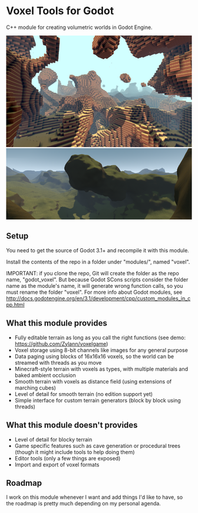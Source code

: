 Voxel Tools for Godot
=========================

C++ module for creating volumetric worlds in Godot Engine.

![Blocky example screenshot](screenshots/2016_05_04_0319_w800.png)
![Smooth example screenshot](screenshots/2019_05_05_1944_w800.png)

Setup
------

You need to get the source of Godot 3.1+ and recompile it with this module.

Install the contents of the repo in a folder under "modules/", named "voxel".

IMPORTANT: if you clone the repo, Git will create the folder as the repo name, "godot_voxel". But because Godot SCons scripts consider the folder name as the module's name, it will generate wrong function calls, so you must rename the folder "voxel".
For more info about Godot modules, see http://docs.godotengine.org/en/3.1/development/cpp/custom_modules_in_cpp.html


What this module provides
---------------------------

- Fully editable terrain as long as you call the right functions (see demo: https://github.com/Zylann/voxelgame)
- Voxel storage using 8-bit channels like images for any general purpose
- Data paging using blocks of 16x16x16 voxels, so the world can be streamed with threads as you move
- Minecraft-style terrain with voxels as types, with multiple materials and baked ambient occlusion
- Smooth terrain with voxels as distance field (using extensions of marching cubes)
- Level of detail for smooth terrain (no edition support yet)
- Simple interface for custom terrain generators (block by block using threads)


What this module doesn't provides
-----------------------------------

- Level of detail for blocky terrain
- Game specific features such as cave generation or procedural trees (though it might include tools to help doing them)
- Editor tools (only a few things are exposed)
- Import and export of voxel formats

Roadmap
---------

I work on this module whenever I want and add things I'd like to have, so the roadmap is pretty much depending on my personal agenda.
